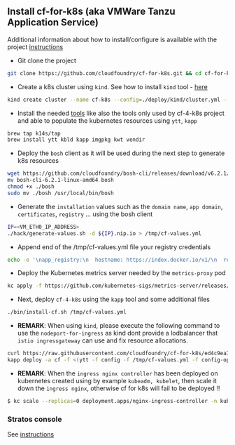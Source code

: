 ## Install cf-for-k8s (aka VMWare Tanzu Application Service) 

Additional information about how to install/configure is available with the project [instructions](https://github.com/cloudfoundry/cf-for-k8s/blob/master/docs/deploy.md)

- Git clone the project
```bash
git clone https://github.com/cloudfoundry/cf-for-k8s.git && cd cf-for-k8s
```
- Create a k8s cluster using `kind`. See how to install `kind` tool - [here](KIND.md)
```bash
kind create cluster --name cf-k8s --config=./deploy/kind/cluster.yml --image kindest/node:v1.16.4
```
- Install the needed [tools](TOOLS.md) like also the tools only used by cf-4-k8s project and able to populate the kubernetes resources using `ytt`, `kapp`
```bash
brew tap k14s/tap
brew install ytt kbld kapp imgpkg kwt vendir
```

- Deploy the `bosh` client as it will be used during the next step to generate k8s resources
```bash
wget https://github.com/cloudfoundry/bosh-cli/releases/download/v6.2.1/bosh-cli-6.2.1-linux-amd64
mv bosh-cli-6.2.1-linux-amd64 bosh
chmod +x ./bosh
sudo mv ./bosh /usr/local/bin/bosh
```

- Generate the `installation` values such as the `domain name`, `app domain`, `certificates`, `registry` ... using the bosh client 
```bash
IP=<VM_ETH0_IP_ADDRESS>
./hack/generate-values.sh -d ${IP}.nip.io > /tmp/cf-values.yml
```
- Append end of the /tmp/cf-values.yml file your registry credentials
```bash
echo -e '\napp_registry:\n  hostname: https://index.docker.io/v1/\n  repository: <repo>\n  username: <username>\n  password: <password>' >> /tmp/cf-values.yml
```

- Deploy the Kubernetes metrics server needed by the `metrics-proxy` pod
```bash
kc apply -f https://github.com/kubernetes-sigs/metrics-server/releases/download/v0.3.6/components.yaml
```

- Next, deploy `cf-4-k8s` using the `kapp` tool and some additional files
```bash
./bin/install-cf.sh /tmp/cf-values.yml
```
- **REMARK**: When using `kind`, please execute the following command to use the `nodeport-for-ingress` as kind dont provide a lodbalancer that `istio ingressgateway` can use and fix resource allocations.
```bash
curl https://raw.githubusercontent.com/cloudfoundry/cf-for-k8s/ed4c9ea79025bb4767543cb013d3c854d1cd2b72/config-optional/use-nodeport-for-ingress.yml > config-optional/use-nodeport-for-ingress.yml
kapp deploy -a cf -f <(ytt -f config -f /tmp/cf-values.yml -f config-optional/remove-resource-requirements.yml -f config-optional/use-nodeport-for-ingress.yml)
```
- **REMARK**: When the `ingress nginx controller` has been deployed on kubernetes created using by example `kubeadm, kubelet`, then scale it down the `ingress nginx`, otherwise cf for k8s will fail to be deployed !!
```bash
$ kc scale --replicas=0 deployment.apps/nginx-ingress-controller -n kube-system
```

### Stratos console 

See [instructions](OTHERS.md)

